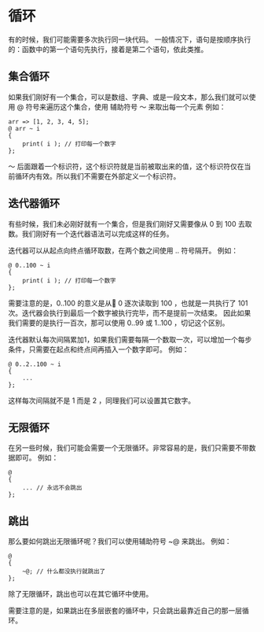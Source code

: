 # 循环
有的时候，我们可能需要多次执行同一块代码。
一般情况下，语句是按顺序执行的：函数中的第一个语句先执行，接着是第二个语句，依此类推。
## 集合循环
如果我们刚好有一个集合，可以是数组、字典、或是一段文本，那么我们就可以使用 @ 符号来遍历这个集合，使用 辅助符号 ～ 来取出每一个元素
例如：

    arr => [1, 2, 3, 4, 5];
    @ arr ~ i
    {
        print( i ); // 打印每一个数字
    };

～ 后面跟着一个标识符，这个标识符就是当前被取出来的值，这个标识符仅在当前循环内有效。所以我们不需要在外部定义一个标识符。
## 迭代器循环
有些时候，我们未必刚好就有一个集合，但是我们刚好又需要像从 0 到 100 去取数。我们刚好有一个迭代器语法可以完成这样的任务。

迭代器可以从起点向终点循环取数，在两个数之间使用 .. 符号隔开。
例如：

    @ 0..100 ~ i
    {
        print( i ); // 打印每一个数字
    };

需要注意的是，0..100 的意义是从 0 逐次读取到 100 ，也就是一共执行了 101 次。迭代器会执行到最后一个数字被执行完毕，而不是提前一次结束。
因此如果我们需要的是执行一百次，那可以使用 0..99 或 1..100 ，切记这个区别。

迭代器默认每次间隔累加1，如果我们需要每隔一个数取一次，可以增加一个每步条件，只需要在起点和终点间再插入一个数字即可。
例如：

    @ 0..2..100 ~ i
    {
        ...
    };

这样每次间隔就不是 1 而是 2 ，同理我们可以设置其它数字。
## 无限循环
在另一些时候，我们可能会需要一个无限循环。非常容易的是，我们只需要不带数据即可。
例如：

    @
    {
        ... // 永远不会跳出
    };

## 跳出
那么要如何跳出无限循环呢？我们可以使用辅助符号 ~@ 来跳出。
例如：

    @
    {
        ~@; // 什么都没执行就跳出了
    };

除了无限循环，跳出也可以在其它循环中使用。

需要注意的是，如果跳出在多层嵌套的循环中，只会跳出最靠近自己的那一层循环。